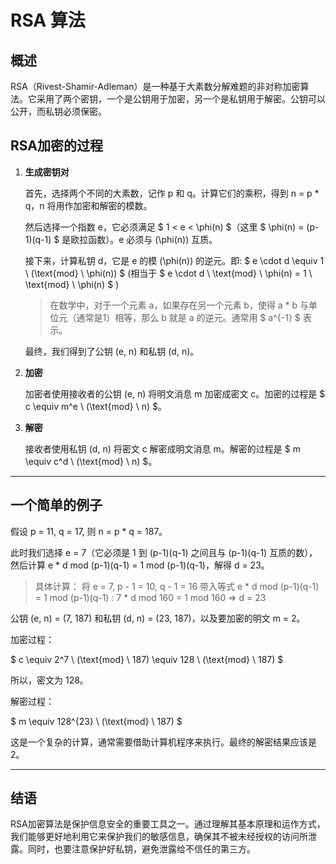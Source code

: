 # RSA 算法

## 概述

RSA（Rivest-Shamir-Adleman）是一种基于大素数分解难题的非对称加密算法。它采用了两个密钥，一个是公钥用于加密，另一个是私钥用于解密。公钥可以公开，而私钥必须保密。


## RSA加密的过程

1. **生成密钥对**

   首先，选择两个不同的大素数，记作 p 和 q。计算它们的乘积，得到 n = p * q，n 将用作加密和解密的模数。

   然后选择一个指数 e，它必须满足 $ 1 < e < \phi(n) $（这里  $ \phi(n) = (p-1)(q-1) $ 是欧拉函数）。e 必须与 \(\phi(n)\) 互质。

   接下来，计算私钥 d，它是 e 的模 \(\phi(n)\) 的逆元。即: $ e \cdot d \equiv 1 \ (\text{mod} \ \phi(n)) $ (相当于 $ e \cdot d \  \text{mod} \ \phi(n) = 1 \ \text{mod} \ \phi(n) $ )
   
   >在数学中，对于一个元素 a，如果存在另一个元素 b，使得 a * b 与单位元（通常是1）相等，那么 b 就是 a 的逆元。通常用 $ a^{-1} $ 表示。
   >

   最终，我们得到了公钥 (e, n) 和私钥 (d, n)。

2. **加密**

   加密者使用接收者的公钥 (e, n) 将明文消息 m 加密成密文 c。加密的过程是 $ c \equiv m^e \ (\text{mod} \ n) $。

3. **解密**

   接收者使用私钥 (d, n) 将密文 c 解密成明文消息 m。解密的过程是 $ m \equiv c^d \ (\text{mod} \ n) $。

---

## 一个简单的例子

假设 p = 11, q = 17, 则 n = p * q = 187。

此时我们选择 e = 7（它必须是 1 到 (p-1)(q-1) 之间且与 (p-1)(q-1) 互质的数），然后计算 e * d mod (p-1)(q-1) = 1 mod (p-1)(q-1)，解得 d = 23。

> 具体计算：
> 将 e = 7, p - 1 = 10, q - 1 = 16 带入等式 e * d mod (p-1)(q-1) = 1 mod (p-1)(q-1) :
> 7 * d mod 160 = 1 mod 160 
> => d = 23
>

公钥 (e, n) = (7, 187) 和私钥 (d, n) = (23, 187)，以及要加密的明文 m = 2。

加密过程：

$ c \equiv 2^7 \ (\text{mod} \ 187) \equiv 128 \ (\text{mod} \ 187) $

所以，密文为 128。

解密过程：

$ m \equiv 128^{23} \ (\text{mod} \ 187) $

这是一个复杂的计算，通常需要借助计算机程序来执行。最终的解密结果应该是 2。

---

## 结语

RSA加密算法是保护信息安全的重要工具之一。通过理解其基本原理和运作方式，我们能够更好地利用它来保护我们的敏感信息，确保其不被未经授权的访问所泄露。同时，也要注意保护好私钥，避免泄露给不信任的第三方。

